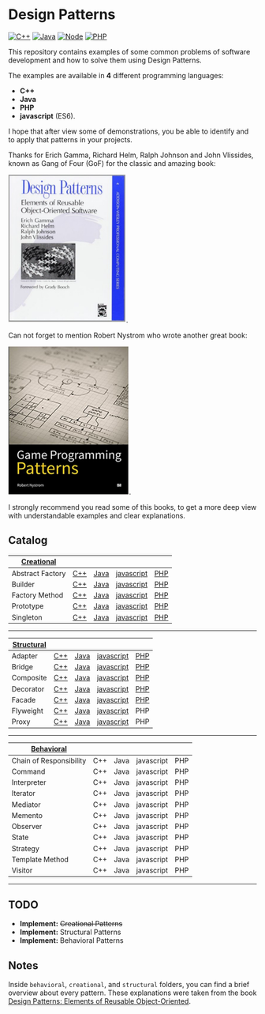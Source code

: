 # Design Patterns

[![C++](https://img.shields.io/badge/C++-11-blue.svg)](https://isocpp.org/wiki/faq/cpp11)
[![Java](https://img.shields.io/badge/Java-8-red.svg)](https://www.oracle.com/java/)
[![Node](https://img.shields.io/badge/Nodejs-11-yellow.svg)](https://nodejs.org/en/)
[![PHP](https://img.shields.io/badge/PHP-7-purple.svg)](https://www.php.net/)

This repository contains examples of some common problems of software development and how to solve them using Design Patterns.

The examples are available in **4** different programming languages:
- **C++**
- **Java**
- **PHP**
- **javascript** (ES6).

I hope that after view some of demonstrations, you be able to identify and to apply that patterns in your projects.

Thanks for Erich Gamma, Richard Helm, Ralph Johnson and John Vlissides, known as Gang of Four (GoF) for the classic and amazing book:

[![Design Patterns: Elements of Reusable Object-Oriented Software](/.github/design_patterns_elements_of_object-oriented_software.jpg)](https://www.amazon.com/Design-Patterns-Elements-Reusable-Object-Oriented/dp/0201633612).

Can not forget to mention Robert Nystrom who wrote another great book:

[![Design Patterns: Elements of Reusable Object-Oriented Software](/.github/game_programming_patterns.jpg)](https://www.amazon.com/Game-Programming-Patterns-Robert-Nystrom/dp/0990582906).

I strongly recommend you read some of this books, to get a more deep view with understandable examples and clear explanations.

## Catalog

| [Creational](/creational/) |               |               |               |               |
| -------------------------- | ------------- | ------------- | ------------- | ------------- |
| Abstract Factory           | [C++](/creational/C++/AbstractFactory.cpp)  | [Java](/creational/Java/AbstractFactory.java) | [javascript](/creational/javascript/AbstractFactory.js) | [PHP](/creational/PHP/AbstractFactory.php) |
| Builder                    | [C++](/creational/C++/Builder.cpp)  | [Java](/creational/Java/Builder.java) | [javascript](/creational/javascript/Builder.js) | [PHP](/creational/PHP/Builder.php) |
| Factory Method             | [C++](/creational/C++/FactoryMethod.cpp)  | [Java](/creational/Java/FactoryMethod.java) | [javascript](/creational/javascript/FactoryMethod.js) | [PHP](/creational/PHP/FactoryMethod.php) |
| Prototype                  | [C++](/creational/C++/Prototype.cpp)  | [Java](/creational/Java/Prototype.java) | [javascript](/creational/javascript/Prototype.js) | [PHP](/creational/PHP/Prototype.php) |
| Singleton                  | [C++](/creational/C++/Singleton.cpp)  | [Java](/creational/Java/Singleton.java) | [javascript](/creational/javascript/Singleton.js) | [PHP](/creational/PHP/Singleton.php) |

---

| [Structural](/structural/) |               |               |               |               |
| -------------------------- | ------------- | ------------- | ------------- | ------------- |
| Adapter                    | [C++](/structural/C++/Adapter.cpp)   | [Java](/structural/Java/Adapter.java) | [javascript](/structural/javascript/Adapter.js) | [PHP](/structural/PHP/Adapter.php) |
| Bridge                     | [C++](/structural/C++/Bridge.cpp)    | [Java](/structural/Java/Bridge.java) | [javascript](/structural/javascript/Bridge.js) | [PHP](/structural/PHP/Bridge.php) |
| Composite                  | [C++](/structural/C++/Composite.cpp) | [Java](/structural/Java/Composite.java) | [javascript](/structural/javascript/Composite.js) | [PHP](/structural/PHP/Composite.php) |
| Decorator                  | [C++](/structural/C++/Decorator.cpp) | [Java](/structural/Java/Decorator.java) | [javascript](/structural/javascript/Decorator.js) | [PHP](/structural/PHP/Decorator.php) |
| Facade                     | [C++](/structural/C++/Facade.cpp)    | [Java](/structural/Java/Facade.java) | [javascript](/structural/javascript/Facade.js) | [PHP](/structural/PHP/Facade.php) |
| Flyweight                  | [C++](/structural/C++/Flyweight.cpp) | [Java](/structural/Java/Flyweight.java) | [javascript](/structural/javascript/Flyweight.js) | PHP |
| Proxy                      | [C++](/structural/C++/Proxy.cpp)     | [Java](/structural/Java/Proxy.java) | [javascript](/structural/javascript/Proxy.js) | PHP |

---

| [Behavioral](/behavioral/) |               |               |               |               |
| -------------------------- | ------------- | ------------- | ------------- | ------------- |
| Chain of Responsibility    | C++           | Java          | javascript    | PHP           |
| Command                    | C++           | Java          | javascript    | PHP           |
| Interpreter                | C++           | Java          | javascript    | PHP           |
| Iterator                   | C++           | Java          | javascript    | PHP           |
| Mediator                   | C++           | Java          | javascript    | PHP           |
| Memento                    | C++           | Java          | javascript    | PHP           |
| Observer                   | C++           | Java          | javascript    | PHP           |
| State                      | C++           | Java          | javascript    | PHP           |
| Strategy                   | C++           | Java          | javascript    | PHP           |
| Template Method            | C++           | Java          | javascript    | PHP           |
| Visitor                    | C++           | Java          | javascript    | PHP           |

---

## TODO
* **Implement:** ~~Creational Patterns~~
* **Implement:** Structural Patterns
* **Implement:** Behavioral Patterns

## Notes
Inside `behavioral`, `creational`, and `structural` folders, you can find a brief overview about every pattern. These explanations were taken from the book [Design Patterns: Elements of Reusable Object-Oriented](https://www.amazon.com/Design-Patterns-Elements-Reusable-Object-Oriented/dp/0201633612).
